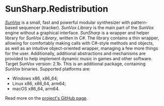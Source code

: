 # SunSharp.Redistribution
*[SunVox](https://warmplace.ru/soft/sunvox/)* is a small, fast and powerful modular synthesizer with pattern-based sequencer (tracker). *SunVox Library* is the main part of the *SunVox* engine without a graphical interface.
*SunSharp* is a wrapper and helper library for *SunVox Library*, written in C#. The library contains a thin wrapper, allowing for comfortably making calls with C#-style methods and objects, as well as an intuitive object-oriented wrapper, managing a few more things for the user. Additionally, additional abstractions and mechanisms are provided to help implement dynamic music in games and other software.
Target SunVox version: 2.1b.
This is an additional package, containing *SunVox* binaries. Supported platforms are:
* Windows x86, x86_64;
* Linux x86, x86_64, arm64;
* macOS x86_64, arm64.

Read more on the [project's GitHub page](https://github.com/Sotakebk/SunSharp).
